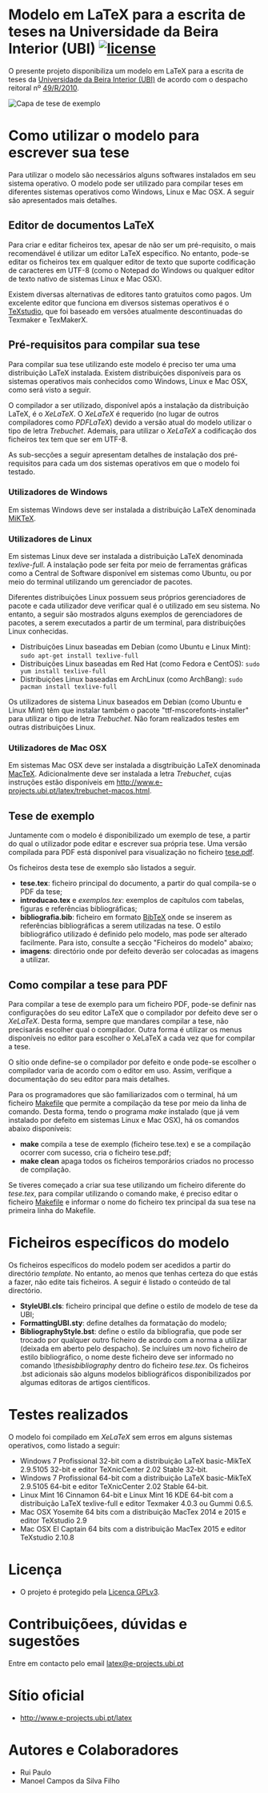 # Modelo em LaTeX para a escrita de teses na Universidade da Beira Interior (UBI) [![license](https://img.shields.io/badge/license-GPL%20v3-orange.svg)](http://www.gnu.org/licenses/gpl-3.0.en.html)

O presente projeto disponibiliza um modelo em LaTeX para a escrita de teses da [Universidade da Beira Interior (UBI)](http://www.ubi.pt) 
de acordo com o despacho reitoral nº [49/R/2010](https://academicos.ubi.pt/online/pdfHandler.ashx?file=bv/legislacao/Despacho_49_R_2010.pdf).

![Capa de tese de exemplo](imagens/capa-tese-exemplo.png)

# Como utilizar o modelo para escrever sua tese

Para utilizar o modelo são necessários alguns softwares instalados em seu sistema operativo.
O modelo pode ser utilizado para compilar teses em diferentes sistemas operativos como Windows, Linux e Mac OSX.
A seguir são apresentados mais detalhes.

## Editor de documentos LaTeX

Para criar e editar ficheiros tex, apesar de não ser um pré-requisito, o mais recomendável é utilizar um editor LaTeX específico.
No entanto, pode-se editar os ficheiros tex em qualquer editor de texto que suporte codificação de caracteres em UTF-8
(como o Notepad do Windows ou qualquer editor de texto nativo de sistemas Linux e Mac OSX).

Existem diversas alternativas de editores tanto gratuitos como pagos.
Um excelente editor que funciona em diversos sistemas operativos
é o [TeXstudio](http://www.texstudio.org), que foi baseado em versões atualmente descontinuadas
do Texmaker e TexMakerX. 

## Pré-requisitos para compilar sua tese

Para compilar sua tese utilizando este modelo é preciso ter uma uma distribuição LaTeX instalada. 
Existem distribuições disponíveis para os sistemas operativos mais conhecidos como Windows, Linux e Mac OSX,
como será visto a seguir.

O compilador a ser utilizado, disponível após a instalação da distribuição LaTeX, é o *XeLaTeX*.
O *XeLaTeX* é requerido (no lugar de outros compiladores como *PDFLaTeX*) devido a versão atual do modelo utilizar o tipo de letra *Trebuchet*.
Ademais, para utilizar o *XeLaTeX* a codificação dos ficheiros tex tem que ser em UTF-8. 

As sub-secções a seguir apresentam detalhes de instalação dos pré-requisitos para cada um dos sistemas operativos em que o modelo foi testado.

### Utilizadores de Windows

Em sistemas Windows deve ser instalada a distribuição LaTeX denominada [MiKTeX](http://miktex.org).

### Utilizadores de Linux

Em sistemas Linux deve ser instalada a distribuição LaTeX denominada *texlive-full*.
A instalação pode ser feita por meio de ferramentas gráficas como a Central de Software disponível em sistemas
como Ubuntu, ou por meio do terminal utilizando um gerenciador de pacotes.

Diferentes distribuições Linux possuem seus próprios gerenciadores de pacote e cada utilizador deve verificar qual
é o utilizado em seu sistema. No entanto, a seguir são mostrados alguns exemplos
de gerenciadores de pacotes, a serem executados a partir de um terminal, para distribuições Linux conhecidas.

- Distribuições Linux baseadas em Debian (como Ubuntu e Linux Mint): `sudo apt-get install texlive-full`
- Distribuições Linux baseadas em Red Hat (como Fedora e CentOS): `sudo yum install texlive-full`
- Distribuições Linux baseadas em ArchLinux (como ArchBang): `sudo pacman install texlive-full`

Os utilizadores de sistema Linux baseados em Debian (como Ubuntu e Linux Mint) 
têm que instalar também o pacote "ttf-mscorefonts-installer" para utilizar o tipo de letra *Trebuchet*. 
Não foram realizados testes em outras distribuições Linux.

### Utilizadores de Mac OSX

Em sistemas Mac OSX deve ser instalada a disgtribuição LaTeX denominada [MacTeX](https://tug.org/mactex/).
Adicionalmente deve ser instalada a letra *Trebuchet*, cujas instruções estão disponíveis em 
<http://www.e-projects.ubi.pt/latex/trebuchet-macos.html>.

## Tese de exemplo

Juntamente com o modelo é disponibilizado um exemplo de tese, a partir do qual
o utilizador pode editar e escrever sua própria tese. 
Uma versão compilada para PDF está disponível para visualização no ficheiro [tese.pdf](tese.pdf).

Os ficheiros desta tese de exemplo são listados a seguir.

- **tese.tex**: ficheiro principal do documento, a partir do qual compila-se o PDF da tese;
- **introducao.tex** e *exemplos.tex*: exemplos de capítulos com tabelas, figuras e referências bibliográficas;
- **bibliografia.bib**: ficheiro em formato [BibTeX](http://www.bibtex.org) 
  onde se inserem as referências bibliográficas a serem utilizadas na tese. 
  O estilo bibliográfico utilizado é definido pelo modelo, mas pode ser alterado facilmente. 
  Para isto, consulte a secção "Ficheiros do modelo" abaixo;
- **imagens**: directório onde por defeito deverão ser colocadas as imagens a utilizar.

## Como compilar a tese para PDF

Para compilar a tese de exemplo para um ficheiro PDF, pode-se definir nas configurações do seu editor LaTeX 
que o compilador por defeito deve ser o *XeLaTeX*. Desta forma, sempre que mandares
compilar a tese, não precisarás escolher qual o compilador.
Outra forma é utilizar os menus disponíveis no editor para 
escolher o XeLaTeX a cada vez que for compilar a tese.

O sítio onde define-se o compilador por defeito e onde pode-se
escolher o compilador varia de acordo com o editor em uso.
Assim, verifique a documentação do seu editor para mais detalhes.

Para os programadores que são familiarizados com o terminal,
há um ficheiro [Makefile](Makefile) que permite a compilação da tese
por meio da linha de comando. Desta forma, tendo o programa *make* instalado
(que já vem instalado por defeito em sistemas Linux e Mac OSX),
há os comandos abaixo disponíveis:

- **make** compila a tese de exemplo (ficheiro tese.tex) e se a compilação ocorrer com sucesso, cria o ficheiro tese.pdf; 
- **make clean** apaga todos os ficheiros temporários criados no processo de compilação.

Se tiveres começado a criar sua tese utilizando um ficheiro diferente do *tese.tex*,
para compilar utilizando o comando make, é preciso editar o ficheiro [Makefile](Makefile) 
e informar o nome do ficheiro tex principal da sua tese na primeira linha do Makefile.

# Ficheiros específicos do modelo

Os ficheiros específicos do modelo podem ser acedidos a partir do directório *template*. 
No entanto, ao menos que tenhas certeza do que estás a fazer, não edite tais ficheiros. 
A seguir é listado o conteúdo de tal directório.

- **StyleUBI.cls**: ficheiro principal que define o estilo de modelo de tese da UBI;
- **FormattingUBI.sty**: define detalhes da formatação do modelo;
- **BibliographyStyle.bst**: define o estilo da bibliografia, que pode ser trocado por qualquer 
  outro ficheiro de acordo com a norma a utilizar (deixada em aberto pelo despacho). 
  Se incluíres um novo ficheiro de estilo bibliográfico, o nome deste ficheiro
  deve ser informado no comando *\thesisbibliography* dentro do ficheiro *tese.tex*.
  Os ficheiros .bst adicionais são alguns modelos bibliográficos disponibilizados
  por algumas editoras de artigos científicos.

# Testes realizados

O modelo foi compilado em *XeLaTeX* sem erros em alguns sistemas operativos, como listado a seguir:

- Windows 7 Profissional 32-bit com a distribuição LaTeX basic-MikTeX 2.9.5105 32-bit e editor TeXnicCenter 2.02 Stable 32-bit. 
- Windows 7 Profissional 64-bit com a distribuição LaTeX basic-MikTeX 2.9.5105 64-bit e editor TeXnicCenter 2.02 Stable 64-bit.
- Linux Mint 16 Cinnamon 64-bit e Linux Mint 16 KDE 64-bit com a distribuição LaTeX texlive-full e editor Texmaker 4.0.3 ou Gummi 0.6.5.
- Mac OSX Yosemite 64 bits com a distribuição MacTex 2014 e 2015 e editor TeXstudio 2.9
- Mac OSX El Captain 64 bits com a distribuição MacTex 2015 e editor TeXstudio 2.10.8

# Licença

- O projeto é protegido pela [Licença GPLv3](LICENSE.txt). 

# Contribuiçõees, dúvidas e sugestões

Entre em contacto pelo email <latex@e-projects.ubi.pt>

# Sítio oficial

- <http://www.e-projects.ubi.pt/latex>

# Autores e Colaboradores

- Rui Paulo
- Manoel Campos da Silva Filho
